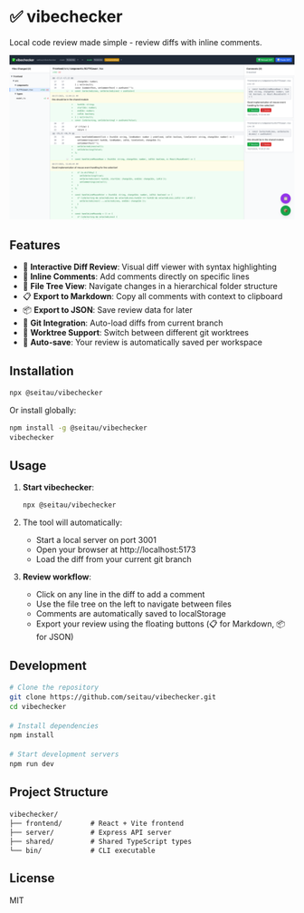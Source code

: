 # ✅ vibechecker

Local code review made simple - review diffs with inline comments.

![vibechecker UI](./images/vibechecker_ui.png)

## Features

- 📝 **Interactive Diff Review**: Visual diff viewer with syntax highlighting
- 💬 **Inline Comments**: Add comments directly on specific lines
- 🌳 **File Tree View**: Navigate changes in a hierarchical folder structure
- 📋 **Export to Markdown**: Copy all comments with context to clipboard
- 📦 **Export to JSON**: Save review data for later
- 🔄 **Git Integration**: Auto-load diffs from current branch
- 🌲 **Worktree Support**: Switch between different git worktrees
- 💾 **Auto-save**: Your review is automatically saved per workspace

## Installation

```bash
npx @seitau/vibechecker
```

Or install globally:

```bash
npm install -g @seitau/vibechecker
vibechecker
```

## Usage

1. **Start vibechecker**:
   ```bash
   npx @seitau/vibechecker
   ```

2. The tool will automatically:
   - Start a local server on port 3001
   - Open your browser at http://localhost:5173
   - Load the diff from your current git branch

3. **Review workflow**:
   - Click on any line in the diff to add a comment
   - Use the file tree on the left to navigate between files
   - Comments are automatically saved to localStorage
   - Export your review using the floating buttons (📋 for Markdown, 📦 for JSON)

## Development

```bash
# Clone the repository
git clone https://github.com/seitau/vibechecker.git
cd vibechecker

# Install dependencies
npm install

# Start development servers
npm run dev
```

## Project Structure

```
vibechecker/
├── frontend/       # React + Vite frontend
├── server/         # Express API server
├── shared/         # Shared TypeScript types
└── bin/            # CLI executable
```

## License

MIT
